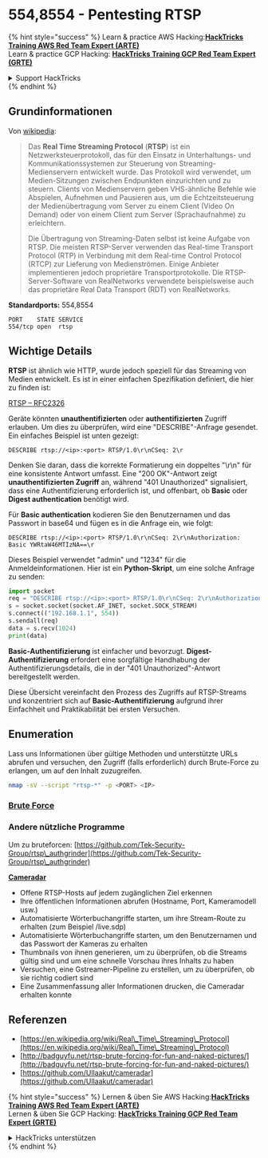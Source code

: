# 554,8554 - Pentesting RTSP

{% hint style="success" %}
Learn & practice AWS Hacking:<img src="/.gitbook/assets/arte.png" alt="" data-size="line">[**HackTricks Training AWS Red Team Expert (ARTE)**](https://training.hacktricks.xyz/courses/arte)<img src="/.gitbook/assets/arte.png" alt="" data-size="line">\
Learn & practice GCP Hacking: <img src="/.gitbook/assets/grte.png" alt="" data-size="line">[**HackTricks Training GCP Red Team Expert (GRTE)**<img src="/.gitbook/assets/grte.png" alt="" data-size="line">](https://training.hacktricks.xyz/courses/grte)

<details>

<summary>Support HackTricks</summary>

* Check the [**subscription plans**](https://github.com/sponsors/carlospolop)!
* **Join the** 💬 [**Discord group**](https://discord.gg/hRep4RUj7f) or the [**telegram group**](https://t.me/peass) or **follow** us on **Twitter** 🐦 [**@hacktricks\_live**](https://twitter.com/hacktricks\_live)**.**
* **Share hacking tricks by submitting PRs to the** [**HackTricks**](https://github.com/carlospolop/hacktricks) and [**HackTricks Cloud**](https://github.com/carlospolop/hacktricks-cloud) github repos.

</details>
{% endhint %}

## Grundinformationen

Von [wikipedia](https://en.wikipedia.org/wiki/Real\_Time\_Streaming\_Protocol):

> Das **Real Time Streaming Protocol** (**RTSP**) ist ein Netzwerksteuerprotokoll, das für den Einsatz in Unterhaltungs- und Kommunikationssystemen zur Steuerung von Streaming-Medienservern entwickelt wurde. Das Protokoll wird verwendet, um Medien-Sitzungen zwischen Endpunkten einzurichten und zu steuern. Clients von Medienservern geben VHS-ähnliche Befehle wie Abspielen, Aufnehmen und Pausieren aus, um die Echtzeitsteuerung der Medienübertragung vom Server zu einem Client (Video On Demand) oder von einem Client zum Server (Sprachaufnahme) zu erleichtern.
>
> Die Übertragung von Streaming-Daten selbst ist keine Aufgabe von RTSP. Die meisten RTSP-Server verwenden das Real-time Transport Protocol (RTP) in Verbindung mit dem Real-time Control Protocol (RTCP) zur Lieferung von Medienströmen. Einige Anbieter implementieren jedoch proprietäre Transportprotokolle. Die RTSP-Server-Software von RealNetworks verwendete beispielsweise auch das proprietäre Real Data Transport (RDT) von RealNetworks.

**Standardports:** 554,8554
```
PORT    STATE SERVICE
554/tcp open  rtsp
```
## Wichtige Details

**RTSP** ist ähnlich wie HTTP, wurde jedoch speziell für das Streaming von Medien entwickelt. Es ist in einer einfachen Spezifikation definiert, die hier zu finden ist:

[RTSP – RFC2326](https://tools.ietf.org/html/rfc2326)

Geräte könnten **unauthentifizierten** oder **authentifizierten** Zugriff erlauben. Um dies zu überprüfen, wird eine "DESCRIBE"-Anfrage gesendet. Ein einfaches Beispiel ist unten gezeigt:

`DESCRIBE rtsp://<ip>:<port> RTSP/1.0\r\nCSeq: 2\r`

Denken Sie daran, dass die korrekte Formatierung ein doppeltes "\r\n" für eine konsistente Antwort umfasst. Eine "200 OK"-Antwort zeigt **unauthentifizierten Zugriff** an, während "401 Unauthorized" signalisiert, dass eine Authentifizierung erforderlich ist, und offenbart, ob **Basic** oder **Digest authentication** benötigt wird.

Für **Basic authentication** kodieren Sie den Benutzernamen und das Passwort in base64 und fügen es in die Anfrage ein, wie folgt:

`DESCRIBE rtsp://<ip>:<port> RTSP/1.0\r\nCSeq: 2\r\nAuthorization: Basic YWRtaW46MTIzNA==\r`

Dieses Beispiel verwendet "admin" und "1234" für die Anmeldeinformationen. Hier ist ein **Python-Skript**, um eine solche Anfrage zu senden:
```python
import socket
req = "DESCRIBE rtsp://<ip>:<port> RTSP/1.0\r\nCSeq: 2\r\nAuthorization: Basic YWRtaW46MTIzNA==\r\n\r\n"
s = socket.socket(socket.AF_INET, socket.SOCK_STREAM)
s.connect(("192.168.1.1", 554))
s.sendall(req)
data = s.recv(1024)
print(data)
```
**Basic-Authentifizierung** ist einfacher und bevorzugt. **Digest-Authentifizierung** erfordert eine sorgfältige Handhabung der Authentifizierungsdetails, die in der "401 Unauthorized"-Antwort bereitgestellt werden.

Diese Übersicht vereinfacht den Prozess des Zugriffs auf RTSP-Streams und konzentriert sich auf **Basic-Authentifizierung** aufgrund ihrer Einfachheit und Praktikabilität bei ersten Versuchen.

## Enumeration

Lass uns Informationen über gültige Methoden und unterstützte URLs abrufen und versuchen, den Zugriff (falls erforderlich) durch Brute-Force zu erlangen, um auf den Inhalt zuzugreifen.
```bash
nmap -sV --script "rtsp-*" -p <PORT> <IP>
```
### [Brute Force](../generic-methodologies-and-resources/brute-force.md#rtsp)

### **Andere nützliche Programme**

Um zu bruteforcen: [https://github.com/Tek-Security-Group/rtsp\_authgrinder](https://github.com/Tek-Security-Group/rtsp\_authgrinder)

[**Cameradar**](https://github.com/Ullaakut/cameradar)

* Offene RTSP-Hosts auf jedem zugänglichen Ziel erkennen
* Ihre öffentlichen Informationen abrufen (Hostname, Port, Kameramodell usw.)
* Automatisierte Wörterbuchangriffe starten, um ihre Stream-Route zu erhalten (zum Beispiel /live.sdp)
* Automatisierte Wörterbuchangriffe starten, um den Benutzernamen und das Passwort der Kameras zu erhalten
* Thumbnails von ihnen generieren, um zu überprüfen, ob die Streams gültig sind und um eine schnelle Vorschau ihres Inhalts zu haben
* Versuchen, eine Gstreamer-Pipeline zu erstellen, um zu überprüfen, ob sie richtig codiert sind
* Eine Zusammenfassung aller Informationen drucken, die Cameradar erhalten konnte

## Referenzen

* [https://en.wikipedia.org/wiki/Real\_Time\_Streaming\_Protocol](https://en.wikipedia.org/wiki/Real\_Time\_Streaming\_Protocol)
* [http://badguyfu.net/rtsp-brute-forcing-for-fun-and-naked-pictures/](http://badguyfu.net/rtsp-brute-forcing-for-fun-and-naked-pictures/)
* [https://github.com/Ullaakut/cameradar](https://github.com/Ullaakut/cameradar)

{% hint style="success" %}
Lernen & üben Sie AWS Hacking:<img src="/.gitbook/assets/arte.png" alt="" data-size="line">[**HackTricks Training AWS Red Team Expert (ARTE)**](https://training.hacktricks.xyz/courses/arte)<img src="/.gitbook/assets/arte.png" alt="" data-size="line">\
Lernen & üben Sie GCP Hacking: <img src="/.gitbook/assets/grte.png" alt="" data-size="line">[**HackTricks Training GCP Red Team Expert (GRTE)**<img src="/.gitbook/assets/grte.png" alt="" data-size="line">](https://training.hacktricks.xyz/courses/grte)

<details>

<summary>HackTricks unterstützen</summary>

* Überprüfen Sie die [**Abonnementpläne**](https://github.com/sponsors/carlospolop)!
* **Treten Sie der** 💬 [**Discord-Gruppe**](https://discord.gg/hRep4RUj7f) oder der [**Telegram-Gruppe**](https://t.me/peass) bei oder **folgen** Sie uns auf **Twitter** 🐦 [**@hacktricks\_live**](https://twitter.com/hacktricks\_live)**.**
* **Teilen Sie Hacking-Tricks, indem Sie PRs an die** [**HackTricks**](https://github.com/carlospolop/hacktricks) und [**HackTricks Cloud**](https://github.com/carlospolop/hacktricks-cloud) GitHub-Repos senden.

</details>
{% endhint %}
